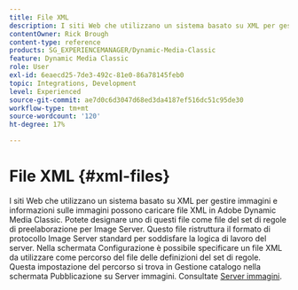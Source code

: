 ```yaml
---
title: File XML
description: I siti Web che utilizzano un sistema basato su XML per gestire immagini e informazioni sulle immagini possono caricare file XML in Adobe Dynamic Media Classic. Ulteriori informazioni sui file XML.
contentOwner: Rick Brough
content-type: reference
products: SG_EXPERIENCEMANAGER/Dynamic-Media-Classic
feature: Dynamic Media Classic
role: User
exl-id: 6eaecd25-7de3-492c-81e0-86a78145feb0
topic: Integrations, Development
level: Experienced
source-git-commit: ae7d0c6d3047d68ed3da4187ef516dc51c95de30
workflow-type: tm+mt
source-wordcount: '120'
ht-degree: 17%

---
```


# File XML {#xml-files}

I siti Web che utilizzano un sistema basato su XML per gestire immagini e informazioni sulle immagini possono caricare file XML in Adobe Dynamic Media Classic. Potete designare uno di questi file come file del set di regole di preelaborazione per Image Server. Questo file ristruttura il formato di protocollo Image Server standard per soddisfare la logica di lavoro del server. Nella schermata Configurazione è possibile specificare un file XML da utilizzare come percorso del file delle definizioni del set di regole. Questa impostazione del percorso si trova in Gestione catalogo nella schermata Pubblicazione su Server immagini. Consultate [Server immagini](publish-setup.md#image_server).
